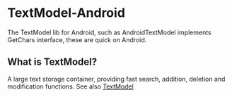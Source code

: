 # TextModel-Android
The TextModel lib for Android, such as AndroidTextModel implements GetChars interface, these are quick on Android.

## What is TextModel?
A large text storage container, providing fast search, addition, deletion and modification functions.
See also [TextModel](https://github.com/MuChengTeam/TextModel)